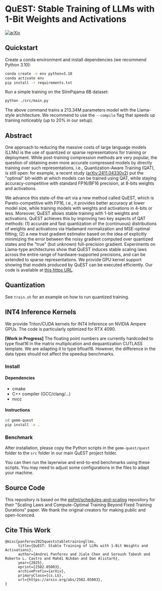 # QuEST: Stable Training of LLMs with 1-Bit Weights and Activations

[![arXiv](https://img.shields.io/badge/arXiv-1234.56789-b31b1b.svg)](https://arxiv.org/abs/2502.05003)

## Quickstart 

Create a conda environment and install dependencies (we recommend Python 3.10):

```bash
conda create -n env python=3.10
conda activate env
pip install -r requirements.txt
```

Run a simple training on the SlimPajama 6B dataset:
```bash
python ./src/main.py
```

The above command trains a 213.34M parameters model with the Llama-style architecture. We recommend to use the `--compile` flag that speeds up training noticeably (up to 20% in our setup).

## Abstract

One approach to reducing the massive costs of large language models (LLMs) is the use of quantized or sparse representations for training or deployment. While post-training compression methods are very popular, the question of obtaining even more accurate compressed models by directly training over such representations, i.e., Quantization-Aware Training (QAT), is still open: for example, a recent study ([arXiv:2411.04330v2](https://arxiv.org/abs/2411.04330v2)) put the "optimal" bit-width at which models can be trained using QAT, while staying accuracy-competitive with standard FP16/BF16 precision, at 8-bits weights and activations.

We advance this state-of-the-art via a new method called QuEST, which is Pareto-competitive with FP16, i.e., it provides better accuracy at lower model size, while training models with weights and activations in 4-bits or less. Moreover, QuEST allows stable training with 1-bit weights and activations. QuEST achieves this by improving two key aspects of QAT methods: (1) accurate and fast quantization of the (continuous) distributions of weights and activations via Hadamard normalization and MSE-optimal fitting; (2) a new trust gradient estimator based on the idea of explicitly minimizing the error between the noisy gradient computed over quantized states and the "true" (but unknown) full-precision gradient. Experiments on Llama-type architectures show that QuEST induces stable scaling laws across the entire range of hardware-supported precisions, and can be extended to sparse representations. We provide GPU kernel support showing that models produced by QuEST can be executed efficiently. Our code is available at [this https URL](https://github.com/IST-DASLab/QuEST). 

## Quantization

See `train.sh` for an example on how to run quantized training.

## INT4 Inference Kernels

We provide Triton/CUDA kernels for INT4 Inference on NVIDIA Ampere GPUs. The code is particularly optimized for RTX 4090.

**[Work in Progress]** The floating point numbers are currently hardcoded to type float16 in the matrix multiplication and dequantization CUTLASS template. We are adapting it to type bfloat16. However, the difference in the data types should not affect the speedup benchmarks.

### Install

#### Dependencies

- cmake
- C++ compiler (GCC/clang/...)
- nvcc

#### Instructions

```bash
cd gemm-quest
pip install -e .
```

### Benchmark

After installation, please copy the Python scripts in the `gemm-quest/quest` folder to the `src` folder in our main QuEST project folder.

You can then run the layerwise and end-to-end benchmarks using these scripts. You may need to adjust some configurations in the files to adapt your machine.

## Source Code

This repository is based on the [epfml/schedules-and-scaling](https://github.com/epfml/schedules-and-scaling) repository for their "Scaling Laws and Compute-Optimal Training Beyond Fixed Training Durations" paper. We thank the original creators for making public and open-licenced. 

## Cite This Work
```
@misc{panferov2025queststabletrainingllms,
      title={QuEST: Stable Training of LLMs with 1-Bit Weights and Activations}, 
      author={Andrei Panferov and Jiale Chen and Soroush Tabesh and Roberto L. Castro and Mahdi Nikdan and Dan Alistarh},
      year={2025},
      eprint={2502.05003},
      archivePrefix={arXiv},
      primaryClass={cs.LG},
      url={https://arxiv.org/abs/2502.05003}, 
}
```

